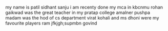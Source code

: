 my name is patil sidhant sanju
i am recenty done my mca in kbcnmu
rohan gaikwad was the great teacher in my pratap college amalner
pushpa madam was the hod of cs department
virat kohali and ms dhoni were my favourite players
ram jfkjgh;supmbn
govind

